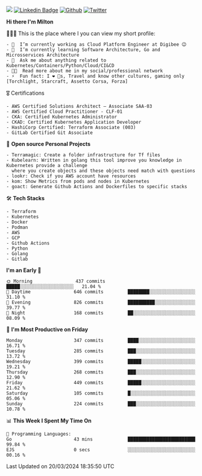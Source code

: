 ![](https://komarev.com/ghpvc/?username=miltlima&color=blueviolet) [![Linkedin Badge](https://img.shields.io/badge/-LinkedIn-blue?style=flat-square&logo=Linkedin&logoColor=white&link=https://www.linkedin.com/in/miltonlimaj/)](https://www.linkedin.com/in/miltonlimaj/) [![Github](https://img.shields.io/github/followers/miltlima?style=social)](https://github.com/miltlima?tab=followers) [![Twitter](https://img.shields.io/twitter/follow/milt_lima?style=social)](https://twitter.com/milt_lima)
 


     
**Hi there I'm Milton**

👨🏽‍💻 This is the place where I you can view my short profile:
```text
- 🔭  I’m currently working as Cloud Platform Engineer at Digibee 😉
- 🌱  I’m currently learning Software Architecture, Go and Microsservices Architecture
- 💬  Ask me about anything related to Kubernetes/Containers/Python/Cloud/CI&CD
- 👨‍💻  Read more about me in my social/professional network
- ⚡  Fun fact: I ❤️ 🐶s, Travel and know other cultures, gaming only [Torchlight, Starcraft, Assetto Corsa, Forza]
```
🎖 Certifications
```text
- AWS Certified Solutions Architect – Associate SAA-03
- AWS Certified Cloud Practitioner - CLF-01
- CKA: Certified Kubernetes Administrator
- CKAD: Certified Kubernetes Application Developer
- HashiCorp Certified: Terraform Associate (003)
- GitLab Certified Git Associate
```
📐 **Open source Personal Projects**

```text
- Terramagic: Create a folder infrastructure for Tf files
- Kubelearn: Written in golang this tool improve you knowledge in Kubernetes provide a challenge
  where you create objects and these objects need match with questions
- lookr: Check if you AWS account have resources
- kom: Show Metrics from pods and nodes in Kubernetes
- goact: Generate Github Actions and Dockerfiles to specific stacks
```
🛠 **Tech Stacks**

```text
- Terraform
- Kubernetes
- Docker
- Podman
- AWS
- GCP
- Github Actions
- Python
- Golang
- Gitlab
```         

<!--START_SECTION:waka-->
**I'm an Early 🐤** 

```text
🌞 Morning                437 commits         █████░░░░░░░░░░░░░░░░░░░░   21.04 % 
🌆 Daytime                646 commits         ████████░░░░░░░░░░░░░░░░░   31.10 % 
🌃 Evening                826 commits         ██████████░░░░░░░░░░░░░░░   39.77 % 
🌙 Night                  168 commits         ██░░░░░░░░░░░░░░░░░░░░░░░   08.09 % 
```
📅 **I'm Most Productive on Friday** 

```text
Monday                   347 commits         ████░░░░░░░░░░░░░░░░░░░░░   16.71 % 
Tuesday                  285 commits         ███░░░░░░░░░░░░░░░░░░░░░░   13.72 % 
Wednesday                399 commits         █████░░░░░░░░░░░░░░░░░░░░   19.21 % 
Thursday                 268 commits         ███░░░░░░░░░░░░░░░░░░░░░░   12.90 % 
Friday                   449 commits         █████░░░░░░░░░░░░░░░░░░░░   21.62 % 
Saturday                 105 commits         █░░░░░░░░░░░░░░░░░░░░░░░░   05.06 % 
Sunday                   224 commits         ███░░░░░░░░░░░░░░░░░░░░░░   10.78 % 
```


📊 **This Week I Spent My Time On** 

```text
💬 Programming Languages: 
Go                       43 mins             █████████████████████████   99.84 % 
EJS                      0 secs              ░░░░░░░░░░░░░░░░░░░░░░░░░   00.16 % 
```


 Last Updated on 20/03/2024 18:35:50 UTC
<!--END_SECTION:waka-->
